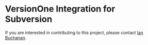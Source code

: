 # VersionOne Integration for Subversion

If you are interested in contributing to this project, please contact [Ian Buchanan](mailto:ian.buchanan@versionone.com).
